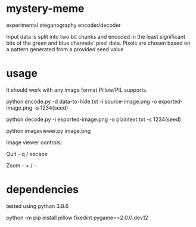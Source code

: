 # mystery-meme
experimental steganography encoder/decoder

Input data is split into two bit chunks and encoded in the least significant bits of the green and blue channels' pixel data. Pixels are chosen based on a pattern generated from a provided seed value

# usage

It should work with any image format Pillow/PIL supports.

python encode.py -d data-to-hide.txt -i source-image.png -o exported-image.png -s 1234(seed) 

python decode.py -i exported-image.png -o plaintext.txt -s 1234(seed) 



python imageviewer.py image.png

Image viewer controls:

Quit - q / escape

Zoom - + / -


# dependencies

tested using python 3.8.6

python -m pip install pillow fixedint pygame==2.0.0.dev12
